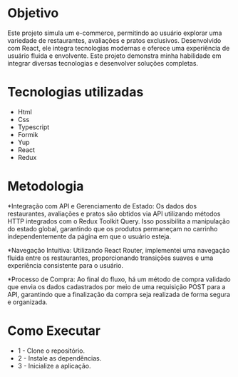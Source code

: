 # Objetivo
Este projeto simula um e-commerce, permitindo ao usuário explorar uma variedade de restaurantes, avaliações e pratos exclusivos. Desenvolvido com React, ele integra tecnologias modernas e oferece uma experiência de usuário fluida e envolvente. Este projeto demonstra minha habilidade em integrar diversas tecnologias e desenvolver soluções completas.

# Tecnologias utilizadas

* Html
* Css
* Typescript
* Formik
* Yup
* React
* Redux

# Metodologia

*Integração com API e Gerenciamento de Estado:
Os dados dos restaurantes, avaliações e pratos são obtidos via API utilizando métodos HTTP integrados com o Redux Toolkit Query. Isso possibilita a manipulação do estado global, garantindo que os produtos permaneçam no carrinho independentemente da página em que o usuário esteja.

*Navegação Intuitiva:
Utilizando React Router, implementei uma navegação fluida entre os restaurantes, proporcionando transições suaves e uma experiência consistente para o usuário.

*Processo de Compra:
Ao final do fluxo, há um método de compra validado que envia os dados cadastrados por meio de uma requisição POST para a API, garantindo que a finalização da compra seja realizada de forma segura e organizada.

# Como Executar
* 1 - Clone o repositório.
* 2 - Instale as dependências.
* 3 - Inicialize a aplicação.
